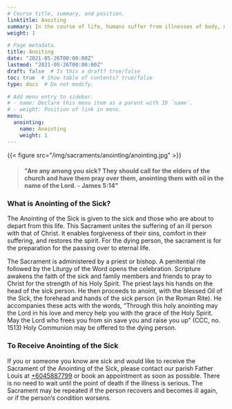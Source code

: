 ```yaml
---
# Course title, summary, and position.
linktitle: Anoiting
summary: In the course of life, humans suffer from illnesses of body, mind and spirit. The Sacrament of Anointing confers the healing touch of God on the sick and forgives sin. Sometimes the sacrament restores a person to full health. Sometimes it prepares a person to accept the reality of death, which is a necessary part of human life. In the case of imminent death, the Eucharist is offered as Viaticum, food for the journey to the Father.
weight: 1

# Page metadata.
title: Anoiting
date: "2021-05-26T00:00:00Z"
lastmod: "2021-05-26T00:00:00Z"
draft: false  # Is this a draft? true/false
toc: true  # Show table of contents? true/false
type: docs  # Do not modify.

# Add menu entry to sidebar.
# - name: Declare this menu item as a parent with ID `name`.
# - weight: Position of link in menu.
menu:
  anointing:
    name: Anointing
    weight: 1
---
```


{{< figure src="/img/sacraments/anointing/anointing.jpg" >}}

> #### "Are any among you sick? They should call for the elders of the church and have them pray over them, anointing them with oil in the name of the Lord. - James 5:14"

### What is Anointing of the Sick?
The Anointing of the Sick is given to the sick and those who are about to depart from this life. This Sacrament unites the suffering of an ill person with that of Christ. It enables forgiveness of their sins, comfort in their suffering, and restores the spirit. For the dying person, the sacrament is for the preparation for the passing over to eternal life.


The Sacrament is administered by a priest or bishop. A penitential rite followed by the Liturgy of the Word opens the celebration. Scripture awakens the faith of the sick and family members and friends to pray to Christ for the strength of his Holy Spirit. The priest lays his hands on the head of the sick person. He then proceeds to anoint, with the blessed Oil of the Sick, the forehead and hands of the sick person (in the Roman Rite). He accompanies these acts with the words, “Through this holy anointing may the Lord in his love and mercy help you with the grace of the Holy Spirit. May the Lord who frees you from sin save you and raise you up” (CCC, no. 1513) Holy Communion may be offered to the dying person.


### To Receive Anointing of the Sick
If you or someone you know are sick and would like to receive the Sacrament of the Anointing of the Sick, please contact our parish Father Louis at [+6045887799](tel:+6045887799) or book an appointment as soon as possible. There is no need to wait until the point of death if the illness is serious. The Sacrament may be repeated if the person recovers and becomes ill again, or if the person’s condition worsens.
